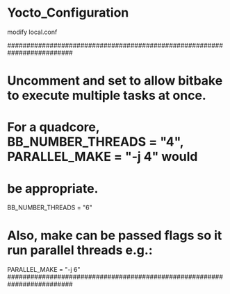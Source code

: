 # Yocto_Configuration
modify local.conf

#########################################################################
# Uncomment and set to allow bitbake to execute multiple tasks at once.
# For a quadcore, BB_NUMBER_THREADS = "4", PARALLEL_MAKE = "-j 4" would
# be appropriate.
BB_NUMBER_THREADS = "6"
# Also, make can be passed flags so it run parallel threads e.g.:
PARALLEL_MAKE = "-j 6"
#########################################################################



